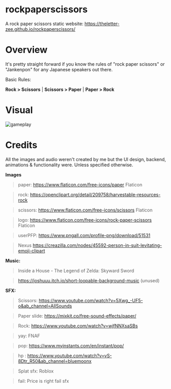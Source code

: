 # rockpaperscissors
A rock paper scissors static website: https://theletter-zee.github.io/rockpaperscissors/


# Overview

It's pretty straight forward if you know the rules of "rock paper scissors" or "Jankenpon" for any Japanese speakers out there.

Basic Rules:

**Rock > Scissors** |
**Scissors > Paper** |
**Paper > Rock** 


# Visual

<img src="https://im3.ezgif.com/tmp/ezgif-3-288b1ec5ea.gif" title="gameplay"/>



# Credits

All the images and audio weren't created by me but the UI design, backend, animations & functionality were.
Unless specified otherwise.

**Images**

> paper: https://www.flaticon.com/free-icons/paper Flaticon

> rock: https://openclipart.org/detail/209758/harvestable-resources-rock

> scissors: https://www.flaticon.com/free-icons/scissors Flaticon

> logo: https://www.flaticon.com/free-icons/rock-paper-scissors  Flaticon

> userPFP: https://www.pngall.com/profile-png/download/51531

> Nexus https://creazilla.com/nodes/45592-person-in-suit-levitating-emoji-clipart

**Music:**
> Inside a House - The Legend of Zelda: Skyward Sword

> https://joshuuu.itch.io/short-loopable-background-music (unused)

**SFX:**

>Scissors: https://www.youtube.com/watch?v=5Xwg_-UF5-o&ab_channel=AllSounds

> Paper slide: https://mixkit.co/free-sound-effects/paper/

> Rock: https://www.youtube.com/watch?v=wjfNNXsaSBs

> yay: FNAF

> pop: https://www.myinstants.com/en/instant/pop/

> hp : https://www.youtube.com/watch?v=vS-8Dtr_R50&ab_channel=bluemoonx

> Splat sfx: Roblox

> fail: Price is right fail sfx
